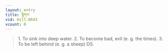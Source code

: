 ```yaml
---
layout: entry
title: སྙིགས་
vid: Hill:0643
vcount: 0
---
```


> 1\.
 To sink into deep water\.
 2\.
 To become bad, evil (e\.
g\.
 the times)\.
 3\.
 To be left behind (e\.
g\.
 a sheep) DS\.

